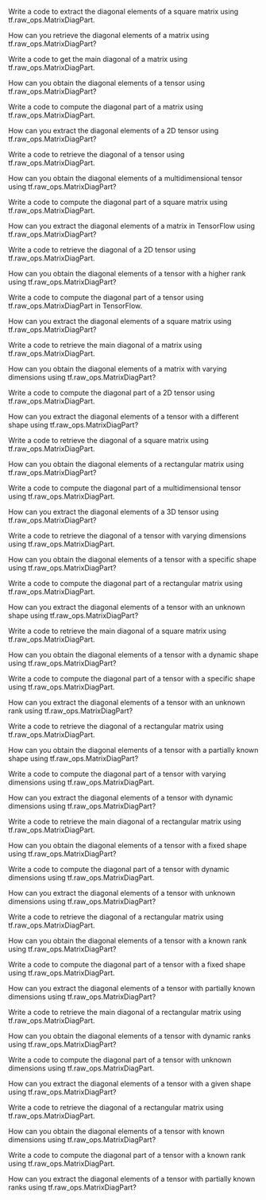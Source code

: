 Write a code to extract the diagonal elements of a square matrix using tf.raw_ops.MatrixDiagPart.

How can you retrieve the diagonal elements of a matrix using tf.raw_ops.MatrixDiagPart?

Write a code to get the main diagonal of a matrix using tf.raw_ops.MatrixDiagPart.

How can you obtain the diagonal elements of a tensor using tf.raw_ops.MatrixDiagPart?

Write a code to compute the diagonal part of a matrix using tf.raw_ops.MatrixDiagPart.

How can you extract the diagonal elements of a 2D tensor using tf.raw_ops.MatrixDiagPart?

Write a code to retrieve the diagonal of a tensor using tf.raw_ops.MatrixDiagPart.

How can you obtain the diagonal elements of a multidimensional tensor using tf.raw_ops.MatrixDiagPart?

Write a code to compute the diagonal part of a square matrix using tf.raw_ops.MatrixDiagPart.

How can you extract the diagonal elements of a matrix in TensorFlow using tf.raw_ops.MatrixDiagPart?

Write a code to retrieve the diagonal of a 2D tensor using tf.raw_ops.MatrixDiagPart.

How can you obtain the diagonal elements of a tensor with a higher rank using tf.raw_ops.MatrixDiagPart?

Write a code to compute the diagonal part of a tensor using tf.raw_ops.MatrixDiagPart in TensorFlow.

How can you extract the diagonal elements of a square matrix using tf.raw_ops.MatrixDiagPart?

Write a code to retrieve the main diagonal of a matrix using tf.raw_ops.MatrixDiagPart.

How can you obtain the diagonal elements of a matrix with varying dimensions using tf.raw_ops.MatrixDiagPart?

Write a code to compute the diagonal part of a 2D tensor using tf.raw_ops.MatrixDiagPart.

How can you extract the diagonal elements of a tensor with a different shape using tf.raw_ops.MatrixDiagPart?

Write a code to retrieve the diagonal of a square matrix using tf.raw_ops.MatrixDiagPart.

How can you obtain the diagonal elements of a rectangular matrix using tf.raw_ops.MatrixDiagPart?

Write a code to compute the diagonal part of a multidimensional tensor using tf.raw_ops.MatrixDiagPart.

How can you extract the diagonal elements of a 3D tensor using tf.raw_ops.MatrixDiagPart?

Write a code to retrieve the diagonal of a tensor with varying dimensions using tf.raw_ops.MatrixDiagPart.

How can you obtain the diagonal elements of a tensor with a specific shape using tf.raw_ops.MatrixDiagPart?

Write a code to compute the diagonal part of a rectangular matrix using tf.raw_ops.MatrixDiagPart.

How can you extract the diagonal elements of a tensor with an unknown shape using tf.raw_ops.MatrixDiagPart?

Write a code to retrieve the main diagonal of a square matrix using tf.raw_ops.MatrixDiagPart.

How can you obtain the diagonal elements of a tensor with a dynamic shape using tf.raw_ops.MatrixDiagPart?

Write a code to compute the diagonal part of a tensor with a specific shape using tf.raw_ops.MatrixDiagPart.

How can you extract the diagonal elements of a tensor with an unknown rank using tf.raw_ops.MatrixDiagPart?

Write a code to retrieve the diagonal of a rectangular matrix using tf.raw_ops.MatrixDiagPart.

How can you obtain the diagonal elements of a tensor with a partially known shape using tf.raw_ops.MatrixDiagPart?

Write a code to compute the diagonal part of a tensor with varying dimensions using tf.raw_ops.MatrixDiagPart.

How can you extract the diagonal elements of a tensor with dynamic dimensions using tf.raw_ops.MatrixDiagPart?

Write a code to retrieve the main diagonal of a rectangular matrix using tf.raw_ops.MatrixDiagPart.

How can you obtain the diagonal elements of a tensor with a fixed shape using tf.raw_ops.MatrixDiagPart?

Write a code to compute the diagonal part of a tensor with dynamic dimensions using tf.raw_ops.MatrixDiagPart.

How can you extract the diagonal elements of a tensor with unknown dimensions using tf.raw_ops.MatrixDiagPart?

Write a code to retrieve the diagonal of a rectangular matrix using tf.raw_ops.MatrixDiagPart.

How can you obtain the diagonal elements of a tensor with a known rank using tf.raw_ops.MatrixDiagPart?

Write a code to compute the diagonal part of a tensor with a fixed shape using tf.raw_ops.MatrixDiagPart.

How can you extract the diagonal elements of a tensor with partially known dimensions using tf.raw_ops.MatrixDiagPart?

Write a code to retrieve the main diagonal of a rectangular matrix using tf.raw_ops.MatrixDiagPart.

How can you obtain the diagonal elements of a tensor with dynamic ranks using tf.raw_ops.MatrixDiagPart?

Write a code to compute the diagonal part of a tensor with unknown dimensions using tf.raw_ops.MatrixDiagPart.

How can you extract the diagonal elements of a tensor with a given shape using tf.raw_ops.MatrixDiagPart?

Write a code to retrieve the diagonal of a rectangular matrix using tf.raw_ops.MatrixDiagPart.

How can you obtain the diagonal elements of a tensor with known dimensions using tf.raw_ops.MatrixDiagPart?

Write a code to compute the diagonal part of a tensor with a known rank using tf.raw_ops.MatrixDiagPart.

How can you extract the diagonal elements of a tensor with partially known ranks using tf.raw_ops.MatrixDiagPart?